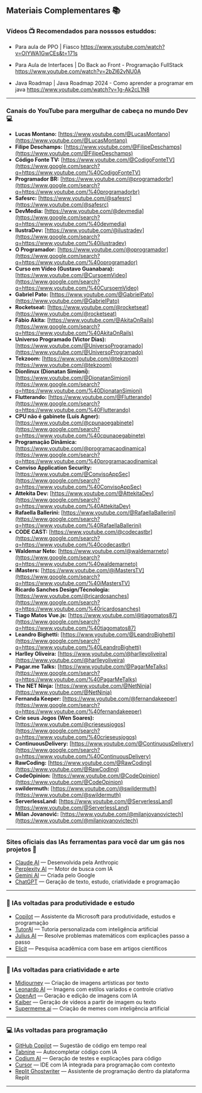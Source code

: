 ## Materiais Complementares 📚

### Vídeos 📺 Recomendados para nosssos estuddos: 

* Para aula de PPO | Fiasco 
https://www.youtube.com/watch?v=OIYWA1GwCEs&t=171s

* Para Aula de Interfaces | Do Back ao Front - Programação FullStack
https://www.youtube.com/watch?v=2bZl62vNU0A

* Java Roadmap | Java Roadmap 2024 - Como aprender a programar em java
https://www.youtube.com/watch?v=1g-Ak2cL1N8

---

### Canais do YouTube para mergulhar de cabeça no mundo Dev 💻

* **Lucas Montano:** [https://www.youtube.com/@LucasMontano](https://www.youtube.com/@LucasMontano)
* **Filipe Deschamps:** [https://www.youtube.com/@FilipeDeschamps](https://www.youtube.com/@FilipeDeschamps)
* **Código Fonte TV:** [https://www.youtube.com/@CodigoFonteTV](https://www.google.com/search?q=https://www.youtube.com/%40CodigoFonteTV)
* **Programador BR:** [https://www.youtube.com/@programadorbr](https://www.google.com/search?q=https://www.youtube.com/%40programadorbr)
* **Safesrc:** [https://www.youtube.com/@safesrc](https://www.youtube.com/@safesrc)
* **DevMedia:** [https://www.youtube.com/@devmedia](https://www.google.com/search?q=https://www.youtube.com/%40devmedia)
* **IlustraDev:** [https://www.youtube.com/@ilustradev](https://www.google.com/search?q=https://www.youtube.com/%40ilustradev)
* **O Programador:** [https://www.youtube.com/@oprogramador](https://www.google.com/search?q=https://www.youtube.com/%40oprogramador)
* **Curso em Vídeo (Gustavo Guanabara):** [https://www.youtube.com/@CursoemVideo](https://www.google.com/search?q=https://www.youtube.com/%40CursoemVideo)
* **Gabriel Pato:** [https://www.youtube.com/@GabrielPato](https://www.youtube.com/@GabrielPato)
* **Rocketseat:** [https://www.youtube.com/@rocketseat](https://www.youtube.com/@rocketseat)
* **Fábio Akita:** [https://www.youtube.com/@AkitaOnRails](https://www.google.com/search?q=https://www.youtube.com/%40AkitaOnRails)
* **Universo Programado (Victor Dias):** [https://www.youtube.com/@UniversoProgramado](https://www.youtube.com/@UniversoProgramado)
* **Tekzoom:** [https://www.youtube.com/@tekzoom](https://www.youtube.com/@tekzoom)
* **Dionlinux (Dionatan Simioni):** [https://www.youtube.com/@DionatanSimioni](https://www.google.com/search?q=https://www.youtube.com/%40DionatanSimioni)
* **Flutterando:** [https://www.youtube.com/@Flutterando](https://www.google.com/search?q=https://www.youtube.com/%40Flutterando)
* **CPU não é gabinete (Luís Agner):** [https://www.youtube.com/@cpunaoegabinete](https://www.google.com/search?q=https://www.youtube.com/%40cpunaoegabinete)
* **Programação Dinâmica:** [https://www.youtube.com/@programacaodinamica](https://www.google.com/search?q=https://www.youtube.com/%40programacaodinamica)
* **Conviso Application Security:** [https://www.youtube.com/@ConvisoAppSec](https://www.google.com/search?q=https://www.youtube.com/%40ConvisoAppSec)
* **Attekita Dev:** [https://www.youtube.com/@AttekitaDev](https://www.google.com/search?q=https://www.youtube.com/%40AttekitaDev)
* **Rafaella Ballerini:** [https://www.youtube.com/@RafaellaBallerini](https://www.google.com/search?q=https://www.youtube.com/%40RafaellaBallerini)
* **CODE CAST:** [https://www.youtube.com/@codecastbr](https://www.google.com/search?q=https://www.youtube.com/%40codecastbr)
* **Waldemar Neto:** [https://www.youtube.com/@waldemarneto](https://www.google.com/search?q=https://www.youtube.com/%40waldemarneto)
* **iMasters:** [https://www.youtube.com/@iMastersTV](https://www.google.com/search?q=https://www.youtube.com/%40iMastersTV)
* **Ricardo Sanches Design/Técnologia:** [https://www.youtube.com/@ricardosanches](https://www.google.com/search?q=https://www.youtube.com/%40ricardosanches)
* **Tiago Matos Vue.js:** [https://www.youtube.com/@tiagomatos87](https://www.google.com/search?q=https://www.youtube.com/%40tiagomatos87)
* **Leandro Bighetti:** [https://www.youtube.com/@LeandroBighetti](https://www.google.com/search?q=https://www.youtube.com/%40LeandroBighetti)
* **Harlley Oliveira:** [https://www.youtube.com/@harlleyoliveira](https://www.youtube.com/@harlleyoliveira)
* **Pagar.me Talks:** [https://www.youtube.com/@PagarMeTalks](https://www.google.com/search?q=https://www.youtube.com/%40PagarMeTalks)
* **The NET Ninja:** [https://www.youtube.com/@NetNinja](https://www.youtube.com/@NetNinja)
* **Fernanda Keeper:** [https://www.youtube.com/@fernandakeeper](https://www.google.com/search?q=https://www.youtube.com/%40fernandakeeper)
* **Crie seus Jogos (Wen Soares):** [https://www.youtube.com/@crieseusjogos](https://www.google.com/search?q=https://www.youtube.com/%40crieseusjogos)
* **ContinuousDelivery:** [https://www.youtube.com/@ContinuousDelivery](https://www.google.com/search?q=https://www.youtube.com/%40ContinuousDelivery)
* **RawCoding:** [https://www.youtube.com/@RawCoding](https://www.youtube.com/@RawCoding)
* **CodeOpinion:** [https://www.youtube.com/@CodeOpinion](https://www.youtube.com/@CodeOpinion)
* **swildermuth:** [https://www.youtube.com/@swildermuth](https://www.youtube.com/@swildermuth)
* **ServerlessLand:** [https://www.youtube.com/@ServerlessLand](https://www.youtube.com/@ServerlessLand)
* **Milan Jovanović:** [https://www.youtube.com/@milanjovanovictech](https://www.youtube.com/@milanjovanovictech)
---

### Sites oficiais das IAs ferramentas para você dar um gás nos projetos 🤖

- [Claude AI](https://claude.ai/) — Desenvolvida pela Anthropic
- [Perplexity AI](https://www.perplexity.ai/) — Motor de busca com IA
- [Gemini AI](https://gemini.google.com/) — Criada pelo Google
- [ChatGPT](https://chat.openai.com) — Geração de texto, estudo, criatividade e programação

---

### 🧠 IAs voltadas para produtividade e estudo

- [Copilot](https://copilot.microsoft.com) — Assistente da Microsoft para produtividade, estudos e programação
- [TutorAI](https://tutorai.me) — Tutoria personalizada com inteligência artificial
- [Julius AI](https://julius.ai) — Resolve problemas matemáticos com explicações passo a passo
- [Elicit](https://elicit.org) — Pesquisa acadêmica com base em artigos científicos

---

### 🎨 IAs voltadas para criatividade e arte

- [Midjourney](https://www.midjourney.com) — Criação de imagens artísticas por texto
- [Leonardo AI](https://leonardo.ai) — Imagens com estilos variados e controle criativo
- [OpenArt](https://openart.ai) — Geração e edição de imagens com IA
- [Kaiber](https://www.kaiber.ai) — Geração de vídeos a partir de imagem ou texto
- [Supermeme.ai](https://supermeme.ai) — Criação de memes com inteligência artificial

---

### 💻 IAs voltadas para programação

- [GitHub Copilot](https://github.com/features/copilot) — Sugestão de código em tempo real
- [Tabnine](https://www.tabnine.com) — Autocompletar código com IA
- [Codium AI](https://www.codium.ai) — Geração de testes e explicações para código
- [Cursor](https://www.cursor.sh) — IDE com IA integrada para programação com contexto
- [Replit Ghostwriter](https://replit.com) — Assistente de programação dentro da plataforma Replit

---

